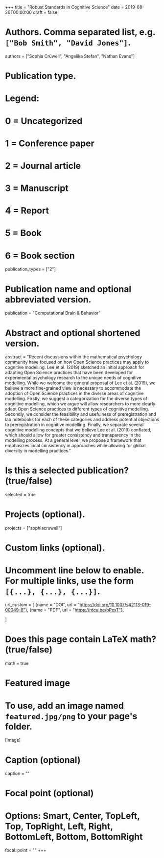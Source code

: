 +++
title = "Robust Standards in Cognitive Science"
date = 2019-08-26T00:00:00
draft = false

# Authors. Comma separated list, e.g. `["Bob Smith", "David Jones"]`.
authors = ["Sophia Crüwell", "Angelika Stefan", "Nathan Evans"]

# Publication type.
# Legend:
# 0 = Uncategorized
# 1 = Conference paper
# 2 = Journal article
# 3 = Manuscript
# 4 = Report
# 5 = Book
# 6 = Book section
publication_types = ["2"]

# Publication name and optional abbreviated version.
publication = "Computational Brain & Behavior"

# Abstract and optional shortened version.
abstract = "Recent discussions within the mathematical psychology community have focused on how Open Science practices may apply to cognitive modelling. Lee et al. (2019) sketched an initial approach for adapting Open Science practices that have been developed for experimental psychology research to the unique needs of cognitive modelling. While we welcome the general proposal of Lee et al. (2019), we believe a more fine-grained view is necessary to accommodate the adoption of Open Science practices in the diverse areas of cognitive modelling. Firstly, we suggest a categorization for the diverse types of cognitive modelling, which we argue will allow researchers to more clearly adapt Open Science practices to different types of cognitive modelling. Secondly, we consider the feasibility and usefulness of preregistration and lab notebooks for each of these categories and address potential objections to preregistration in cognitive modelling. Finally, we separate several cognitive modelling concepts that we believe Lee et al. (2019) conflated, which should allow for greater consistency and transparency in the modelling process. At a general level, we propose a framework that emphasizes local consistency in approaches while allowing for global diversity in modelling practices."

# Is this a selected publication? (true/false)
selected = true

# Projects (optional).
projects = ["sophiacruwell"]

# Custom links (optional).
#   Uncomment line below to enable. For multiple links, use the form `[{...}, {...}, {...}]`.
url_custom = [
{name = "DOI", url = "https://doi.org/10.1007/s42113-019-00049-8"},
{name = "PDF", url = "https://rdcu.be/bPxxT"},

]

# Does this page contain LaTeX math? (true/false)
math = true

# Featured image
# To use, add an image named `featured.jpg/png` to your page's folder. 
[image]
  # Caption (optional)
  caption = ""

  # Focal point (optional)
  # Options: Smart, Center, TopLeft, Top, TopRight, Left, Right, BottomLeft, Bottom, BottomRight
  focal_point = ""
+++
